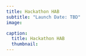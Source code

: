 ```yaml
---
title: Hackathon HAB
subtitle: "Launch Date: TBD"
image: 

caption:
  title: Hackathon HAB
  thumbnail: 
---
```


